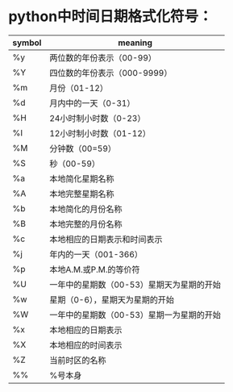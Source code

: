 # python中时间日期格式化符号：

| symbol | meaning                                   |
| ------ | ----------------------------------------- |
| %y     | 两位数的年份表示（00-99）                 |
| %Y     | 四位数的年份表示（000-9999）              |
| %m     | 月份（01-12）                             |
| %d     | 月内中的一天（0-31）                      |
| %H     | 24小时制小时数（0-23）                    |
| %I     | 12小时制小时数（01-12）                   |
| %M     | 分钟数（00=59）                           |
| %S     | 秒（00-59）                               |
| %a     | 本地简化星期名称                          |
| %A     | 本地完整星期名称                          |
| %b     | 本地简化的月份名称                        |
| %B     | 本地完整的月份名称                        |
| %c     | 本地相应的日期表示和时间表示              |
| %j     | 年内的一天（001-366）                     |
| %p     | 本地A.M.或P.M.的等价符                    |
| %U     | 一年中的星期数（00-53）星期天为星期的开始 |
| %w     | 星期（0-6），星期天为星期的开始           |
| %W     | 一年中的星期数（00-53）星期一为星期的开始 |
| %x     | 本地相应的日期表示                        |
| %X     | 本地相应的时间表示                        |
| %Z     | 当前时区的名称                            |
| %%     | %号本身                                   |

